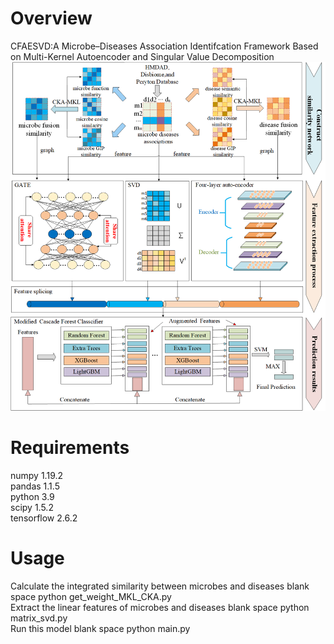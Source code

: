 # Overview
CFAESVD:A Microbe–Diseases Association Identifcation Framework Based on Multi-Kernel Autoencoder and Singular Value Decomposition
![image](https://github.com/senliyang/CFAESVD/blob/main/CFAESVD/CFAESVD2.png)
# Requirements
numpy                     1.19.2          
pandas                    1.1.5           
python                    3.9               
scipy                     1.5.2            
tensorflow                2.6.2  
# Usage
Calculate the integrated similarity between microbes and diseases  blank space                   python get_weight_MKL_CKA.py          
Extract the linear features of microbes and diseases              blank space        python matrix_svd.py                 
Run this model                blank space      python main.py
